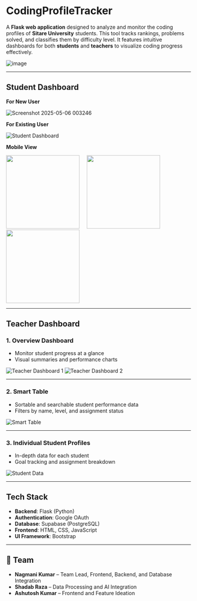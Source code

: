 # CodingProfileTracker

A **Flask web application** designed to analyze and monitor the coding profiles of **Sitare University** students. This tool tracks rankings, problems solved, and classifies them by difficulty level. It features intuitive dashboards for both **students** and **teachers** to visualize coding progress effectively.

![image](https://github.com/user-attachments/assets/109caca3-4f23-44a3-820a-f16b238635cb)

---

## Student Dashboard

**For New User**

![Screenshot 2025-05-06 003246](https://github.com/user-attachments/assets/dd529060-a9bf-4046-88ad-257cf3ec5be6)

**For Existing User**

![Student Dashboard](https://github.com/user-attachments/assets/181471c9-22fc-4e25-b0f7-c003c207517a)

**Mobile View**  
<p align="left">
  <img src="https://github.com/user-attachments/assets/f9d1cd57-59d8-4d7e-b00c-2a86ece4831f" width="200"/>
  &nbsp;&nbsp;&nbsp;
  <img src="https://github.com/user-attachments/assets/1438e7fa-440f-4cad-a3f7-b1e96aa568c5" width="200"/>
  &nbsp;&nbsp;&nbsp;
  <img src="https://github.com/user-attachments/assets/ec2ce21c-dc3c-4a6d-95b6-8ab2e010e700" width="200"/>
</p>

---

## Teacher Dashboard

### 1. Overview Dashboard

* Monitor student progress at a glance
* Visual summaries and performance charts

![Teacher Dashboard 1](https://github.com/user-attachments/assets/3da253c9-3b23-4854-871d-8f8422769fb4)
![Teacher Dashboard 2](https://github.com/user-attachments/assets/c2eff8c6-a046-4a99-bfbc-5827ec7046b0)


---

### 2. Smart Table

* Sortable and searchable student performance data
* Filters by name, level, and assignment status

![Smart Table](https://github.com/user-attachments/assets/6b34c649-295e-4985-8083-d602b1be677e)

---

### 3. Individual Student Profiles

* In-depth data for each student
* Goal tracking and assignment breakdown

![Student Data](https://github.com/user-attachments/assets/16d0853a-6cb0-4898-a196-aa6ca6ba2797)

---

## Tech Stack

* **Backend**: Flask (Python)
* **Authentication**: Google OAuth
* **Database**: Supabase (PostgreSQL)
* **Frontend**: HTML, CSS, JavaScript
* **UI Framework**: Bootstrap

---

## 👥 Team

* **Nagmani Kumar** – Team Lead, Frontend, Backend, and Database Integration
* **Shadab Raza** – Data Processing and AI Integration
* **Ashutosh Kumar** – Frontend and Feature Ideation

